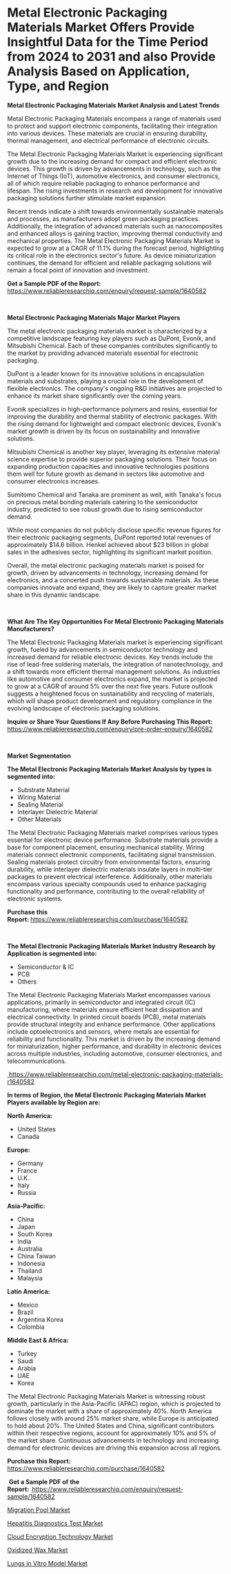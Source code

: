 <p><h1>Metal Electronic Packaging Materials Market Offers Provide Insightful Data for the Time Period from 2024 to 2031 and also Provide Analysis Based on Application, Type, and Region</h1></p><p><strong>Metal Electronic Packaging Materials Market Analysis and Latest Trends</strong></p>
<p><p>Metal Electronic Packaging Materials encompass a range of materials used to protect and support electronic components, facilitating their integration into various devices. These materials are crucial in ensuring durability, thermal management, and electrical performance of electronic circuits.</p><p>The Metal Electronic Packaging Materials Market is experiencing significant growth due to the increasing demand for compact and efficient electronic devices. This growth is driven by advancements in technology, such as the Internet of Things (IoT), automotive electronics, and consumer electronics, all of which require reliable packaging to enhance performance and lifespan. The rising investments in research and development for innovative packaging solutions further stimulate market expansion.</p><p>Recent trends indicate a shift towards environmentally sustainable materials and processes, as manufacturers adopt green packaging practices. Additionally, the integration of advanced materials such as nanocomposites and enhanced alloys is gaining traction, improving thermal conductivity and mechanical properties. The Metal Electronic Packaging Materials Market is expected to grow at a CAGR of 11.1% during the forecast period, highlighting its critical role in the electronics sector's future. As device miniaturization continues, the demand for efficient and reliable packaging solutions will remain a focal point of innovation and investment.</p></p>
<p><strong>Get a Sample PDF of the Report:&nbsp;</strong> <a href="https://www.reliableresearchiq.com/enquiry/request-sample/1640582?utm_campaign=1123&utm_medium=2&utm_source=Github&utm_content=ia&utm_term=07122024&utm_id=metal-electronic-packaging-materials">https://www.reliableresearchiq.com/enquiry/request-sample/1640582</a></p>
<p>&nbsp;</p>
<p><strong>Metal Electronic Packaging Materials Major Market Players</strong></p>
<p><p>The metal electronic packaging materials market is characterized by a competitive landscape featuring key players such as DuPont, Evonik, and Mitsubishi Chemical. Each of these companies contributes significantly to the market by providing advanced materials essential for electronic packaging.</p><p>DuPont is a leader known for its innovative solutions in encapsulation materials and substrates, playing a crucial role in the development of flexible electronics. The company's ongoing R&D initiatives are projected to enhance its market share significantly over the coming years.</p><p>Evonik specializes in high-performance polymers and resins, essential for improving the durability and thermal stability of electronic packages. With the rising demand for lightweight and compact electronic devices, Evonik's market growth is driven by its focus on sustainability and innovative solutions.</p><p>Mitsubishi Chemical is another key player, leveraging its extensive material science expertise to provide superior packaging solutions. Their focus on expanding production capacities and innovative technologies positions them well for future growth as demand in sectors like automotive and consumer electronics increases.</p><p>Sumitomo Chemical and Tanaka are prominent as well, with Tanaka's focus on precious metal bonding materials catering to the semiconductor industry, predicted to see robust growth due to rising semiconductor demand.</p><p>While most companies do not publicly disclose specific revenue figures for their electronic packaging segments, DuPont reported total revenues of approximately $14.6 billion. Henkel achieved about $23 billion in global sales in the adhesives sector, highlighting its significant market position.</p><p>Overall, the metal electronic packaging materials market is poised for growth, driven by advancements in technology, increasing demand for electronics, and a concerted push towards sustainable materials. As these companies innovate and expand, they are likely to capture greater market share in this dynamic landscape.</p></p>
<p>&nbsp;</p>
<p><strong>What Are The Key Opportunities For Metal Electronic Packaging Materials Manufacturers?</strong></p>
<p><p>The Metal Electronic Packaging Materials market is experiencing significant growth, fueled by advancements in semiconductor technology and increased demand for reliable electronic devices. Key trends include the rise of lead-free soldering materials, the integration of nanotechnology, and a shift towards more efficient thermal management solutions. As industries like automotive and consumer electronics expand, the market is projected to grow at a CAGR of around 5% over the next five years. Future outlook suggests a heightened focus on sustainability and recycling of materials, which will shape product development and regulatory compliance in the evolving landscape of electronic packaging solutions.</p></p>
<p><strong>Inquire or Share Your Questions If Any Before Purchasing This Report:</strong> <a href="https://www.reliableresearchiq.com/enquiry/pre-order-enquiry/1640582?utm_campaign=1123&utm_medium=2&utm_source=Github&utm_content=ia&utm_term=07122024&utm_id=metal-electronic-packaging-materials">https://www.reliableresearchiq.com/enquiry/pre-order-enquiry/1640582</a></p>
<p>&nbsp;</p>
<p><strong>Market Segmentation</strong></p>
<p><strong>The Metal Electronic Packaging Materials Market Analysis by types is segmented into:</strong></p>
<p><ul><li>Substrate Material</li><li>Wiring Material</li><li>Sealing Material</li><li>Interlayer Dielectric Material</li><li>Other Materials</li></ul></p>
<p><p>The Metal Electronic Packaging Materials market comprises various types essential for electronic device performance. Substrate materials provide a base for component placement, ensuring mechanical stability. Wiring materials connect electronic components, facilitating signal transmission. Sealing materials protect circuitry from environmental factors, ensuring durability, while interlayer dielectric materials insulate layers in multi-tier packages to prevent electrical interference. Additionally, other materials encompass various specialty compounds used to enhance packaging functionality and performance, contributing to the overall reliability of electronic systems.</p></p>
<p><strong>Purchase this Report:&nbsp;</strong><a href="https://www.reliableresearchiq.com/purchase/1640582?utm_campaign=1123&utm_medium=2&utm_source=Github&utm_content=ia&utm_term=07122024&utm_id=metal-electronic-packaging-materials">https://www.reliableresearchiq.com/purchase/1640582</a></p>
<p>&nbsp;</p>
<p><strong>The Metal Electronic Packaging Materials Market Industry Research by Application is segmented into:</strong></p>
<p><ul><li>Semiconductor & IC</li><li>PCB</li><li>Others</li></ul></p>
<p><p>The Metal Electronic Packaging Materials Market encompasses various applications, primarily in semiconductor and integrated circuit (IC) manufacturing, where materials ensure efficient heat dissipation and electrical connectivity. In printed circuit boards (PCB), metal materials provide structural integrity and enhance performance. Other applications include optoelectronics and sensors, where metals are essential for reliability and functionality. This market is driven by the increasing demand for miniaturization, higher performance, and durability in electronic devices across multiple industries, including automotive, consumer electronics, and telecommunications.</p></p>
<p><a href="https://www.reliableresearchiq.com/metal-electronic-packaging-materials-r1640582?utm_campaign=1123&utm_medium=2&utm_source=Github&utm_content=ia&utm_term=07122024&utm_id=metal-electronic-packaging-materials">&nbsp;https://www.reliableresearchiq.com/metal-electronic-packaging-materials-r1640582</a></p>
<p><strong>In terms of Region, the Metal Electronic Packaging Materials Market Players available by Region are:</strong></p>
<p>
    <p> <strong> North America: </strong>
        <ul>
            <li>United States</li>
            <li>Canada</li>
        </ul>
        </p> 
    <p> <strong> Europe: </strong>
        <ul>
            <li>Germany</li>
            <li>France</li>
            <li>U.K.</li>
            <li>Italy</li>
            <li>Russia</li>
        </ul>
        </p> 
    <p> <strong> Asia-Pacific: </strong>
        <ul>
            <li>China</li>
            <li>Japan</li>
            <li>South Korea</li>
            <li>India</li>
            <li>Australia</li>
            <li>China Taiwan</li>
            <li>Indonesia</li>
            <li>Thailand</li>
            <li>Malaysia</li>
        </ul>
        </p> 
    <p> <strong> Latin America: </strong>
        <ul>
            <li>Mexico</li>
            <li>Brazil</li>
            <li>Argentina Korea</li>
            <li>Colombia</li>
        </ul>
        </p> 
    <p> <strong> Middle East & Africa: </strong>
        <ul>
            <li>Turkey</li>
            <li>Saudi</li>
            <li>Arabia</li>
            <li>UAE</li>
            <li>Korea</li>
        </ul>
    </p>
    </p>
<p><p>The Metal Electronic Packaging Materials Market is witnessing robust growth, particularly in the Asia-Pacific (APAC) region, which is projected to dominate the market with a share of approximately 40%. North America follows closely with around 25% market share, while Europe is anticipated to hold about 20%. The United States and China, significant contributors within their respective regions, account for approximately 10% and 5% of the market share. Continuous advancements in technology and increasing demand for electronic devices are driving this expansion across all regions.</p></p>
<p><strong>Purchase this Report: </strong><a href="https://www.reliableresearchiq.com/purchase/1640582?utm_campaign=1123&utm_medium=2&utm_source=Github&utm_content=ia&utm_term=07122024&utm_id=metal-electronic-packaging-materials">https://www.reliableresearchiq.com/purchase/1640582</a></p>
<p>&nbsp;<strong>Get a Sample PDF of the Report:&nbsp;&nbsp;</strong><a href="https://www.reliableresearchiq.com/enquiry/request-sample/1640582?utm_campaign=1123&utm_medium=2&utm_source=Github&utm_content=ia&utm_term=07122024&utm_id=metal-electronic-packaging-materials">https://www.reliableresearchiq.com/enquiry/request-sample/1640582</a></p>
<p><strong></strong></p>
<p><p><a href="https://issuu.com/reportprime-2/docs/migration-pool-market-size-2030.pptx?utm_campaign=1123&utm_medium=2&utm_source=Github&utm_content=ia&utm_term=07122024&utm_id=metal-electronic-packaging-materials">Migration Pool Market</a></p><p><a href="https://www.linkedin.com/pulse/hepatitis-diagnostics-test-market-report-projected-105-ux3le?utm_campaign=1123&utm_medium=2&utm_source=Github&utm_content=ia&utm_term=07122024&utm_id=metal-electronic-packaging-materials">Hepatitis Diagnostics Test Market</a></p><p><a href="https://www.linkedin.com/pulse/assessing-impact-recent-trends-cloud-encryption-technology-fp4cc?utm_campaign=1123&utm_medium=2&utm_source=Github&utm_content=ia&utm_term=07122024&utm_id=metal-electronic-packaging-materials">Cloud Encryption Technology Market</a></p><p><a href="https://issuu.com/reportprime-2/docs/oxidized-wax-market-size-2030.pptx?utm_campaign=1123&utm_medium=2&utm_source=Github&utm_content=ia&utm_term=07122024&utm_id=metal-electronic-packaging-materials">Oxidized Wax Market</a></p><p><a href="https://www.linkedin.com/pulse/lungs-vitro-model-market-analysis-report-global-insights-lnjue?utm_campaign=1123&utm_medium=2&utm_source=Github&utm_content=ia&utm_term=07122024&utm_id=metal-electronic-packaging-materials">Lungs in Vitro Model Market</a></p></p>